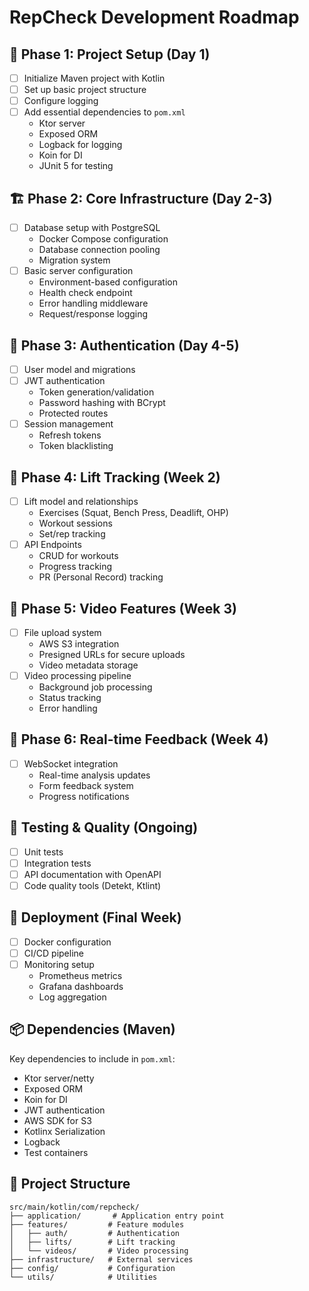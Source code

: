 # RepCheck Development Roadmap

## 🚀 Phase 1: Project Setup (Day 1)
- [ ] Initialize Maven project with Kotlin
- [ ] Set up basic project structure
- [ ] Configure logging
- [ ] Add essential dependencies to `pom.xml`
  - Ktor server
  - Exposed ORM
  - Logback for logging
  - Koin for DI
  - JUnit 5 for testing

## 🏗️ Phase 2: Core Infrastructure (Day 2-3)
- [ ] Database setup with PostgreSQL
  - Docker Compose configuration
  - Database connection pooling
  - Migration system
- [ ] Basic server configuration
  - Environment-based configuration
  - Health check endpoint
  - Error handling middleware
  - Request/response logging

## 🔐 Phase 3: Authentication (Day 4-5)
- [ ] User model and migrations
- [ ] JWT authentication
  - Token generation/validation
  - Password hashing with BCrypt
  - Protected routes
- [ ] Session management
  - Refresh tokens
  - Token blacklisting

## 💪 Phase 4: Lift Tracking (Week 2)
- [ ] Lift model and relationships
  - Exercises (Squat, Bench Press, Deadlift, OHP)
  - Workout sessions
  - Set/rep tracking
- [ ] API Endpoints
  - CRUD for workouts
  - Progress tracking
  - PR (Personal Record) tracking

## 🎥 Phase 5: Video Features (Week 3)
- [ ] File upload system
  - AWS S3 integration
  - Presigned URLs for secure uploads
  - Video metadata storage
- [ ] Video processing pipeline
  - Background job processing
  - Status tracking
  - Error handling

## 🔄 Phase 6: Real-time Feedback (Week 4)
- [ ] WebSocket integration
  - Real-time analysis updates
  - Form feedback system
  - Progress notifications

## 🧪 Testing & Quality (Ongoing)
- [ ] Unit tests
- [ ] Integration tests
- [ ] API documentation with OpenAPI
- [ ] Code quality tools (Detekt, Ktlint)

## 🚀 Deployment (Final Week)
- [ ] Docker configuration
- [ ] CI/CD pipeline
- [ ] Monitoring setup
  - Prometheus metrics
  - Grafana dashboards
  - Log aggregation

## 📦 Dependencies (Maven)
Key dependencies to include in `pom.xml`:
- Ktor server/netty
- Exposed ORM
- Koin for DI
- JWT authentication
- AWS SDK for S3
- Kotlinx Serialization
- Logback
- Test containers

## 📁 Project Structure
```
src/main/kotlin/com/repcheck/
├── application/       # Application entry point
├── features/         # Feature modules
│   ├── auth/         # Authentication
│   ├── lifts/        # Lift tracking
│   └── videos/       # Video processing
├── infrastructure/   # External services
├── config/           # Configuration
└── utils/            # Utilities
```
